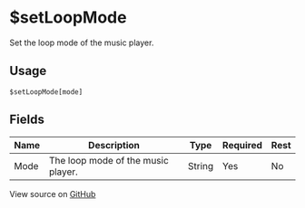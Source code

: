 # $setLoopMode
Set the loop mode of the music player.
## Usage
```
$setLoopMode[mode]
```
## Fields
| Name |            Description             |  Type  | Required | Rest |
|------|------------------------------------|--------|----------|------|
| Mode | The loop mode of the music player. | String | Yes      | No   |

View source on [GitHub](https://github.com/Cyberghxst/forgemusic/blob/dev/src/natives/setLoopMode.ts)
